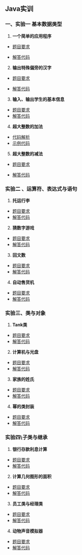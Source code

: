 ## Java实训

### 一、实验一 基本数据类型

1. **一个简单的应用程序**

- [题目要求](https://github.com/Smartloe/Java_training/blob/main/src/Hello.md)

- [解答代码](https://github.com/Smartloe/Java_training/blob/main/src/Hello.java)

2. **输出特殊偏旁的汉字**

- [题目要求](https://github.com/Smartloe/Java_training/blob/main/src/Hanzi.md)

- [解答代码](https://github.com/Smartloe/Java_training/blob/main/src/Hanzi.java)

3. **输入、输出学生的基本信息**

- [题目要求](https://github.com/Smartloe/Java_training/blob/main/src/Student.md)
- [解答代码](https://github.com/Smartloe/Java_training/blob/main/src/Student.java)

4. **超大整数的加法**

- [代码解析](https://github.com/Smartloe/Java_training/blob/main/src/HandleLargeNumber.md)
- [示例代码](https://github.com/Smartloe/Java_training/blob/main/src/HandleLargeNumber.java)

5. **超大整数的减法**

- [题目要求](https://github.com/Smartloe/Java_training/blob/main/src/LargeNum.md)

- [解答代码](https://github.com/Smartloe/Java_training/blob/main/src/LargeNum.java)

### 实验二 、运算符、表达式与语句
1. **托运行李**
- [题目要求](https://github.com/Smartloe/Java_training/blob/main/src/BaggageAndMony.md)
- [解答代码](https://github.com/Smartloe/Java_training/blob/main/src/BaggageAndMony.java)
2. **猜数字游戏**
- [题目要求](https://github.com/Smartloe/Java_training/blob/main/src/GuessNumber.md)
- [解答代码](https://github.com/Smartloe/Java_training/blob/main/src/GuessNumber.java)
3. **回文数**
- [题目要求](https://github.com/Smartloe/Java_training/blob/main/src/Number.md)
- [解答代码](https://github.com/Smartloe/Java_training/blob/main/src/Number.java)
4. **自动售货机**
- [题目要求](https://github.com/Smartloe/Java_training/blob/main/src/MachineSell.md)
- [解答代码](https://github.com/Smartloe/Java_training/blob/main/src/MachineSell.java)
### 实验三、类与对象
1. **Tank类**
- [题目要求](https://github.com/Smartloe/Java_training/blob/main/src/Tank.md)
- [解答代码](https://github.com/Smartloe/Java_training/blob/main/src/Tank.java)
2. **计算机与光盘**
- [题目要求](https://github.com/Smartloe/Java_training/blob/main/src/CD.md)
- [解答代码](https://github.com/Smartloe/Java_training/blob/main/src/CD.java)
3. **家族的姓氏**
- [题目要求](https://github.com/Smartloe/Java_training/blob/main/src/FamilyPerson.md)
- [解答代码](https://github.com/Smartloe/Java_training/blob/main/src/FamilyPerson.java)
4. **幂的类封装**
- [题目要求](https://github.com/Smartloe/Java_training/blob/main/src/Mi.md)
- [解答代码](https://github.com/Smartloe/Java_training/blob/main/src/Mi.java)
### 实验四\子类与继承
1. **银行存款利息计算**
- [题目要求](https://github.com/Smartloe/Java_training/blob/main/src/Bank.md)
- [解答代码](https://github.com/Smartloe/Java_training/blob/main/src/Bank.java)
2. **计算几何图形的面积**
- [题目要求](https://github.com/Smartloe/Java_training/blob/main/src/Geometry.md)
- [解答代码](https://github.com/Smartloe/Java_training/blob/main/src/Geometry.java)
3. **员工类与经理类**
- [题目要求](https://github.com/Smartloe/Java_training/blob/main/src/Employee.md)
- [解答代码](https://github.com/Smartloe/Java_training/blob/main/src/Employee.java)
4. **动物声音模拟器**
- [题目要求](https://github.com/Smartloe/Java_training/blob/main/src/Animal.md)
- [解答代码](https://github.com/Smartloe/Java_training/blob/main/src/Animal.java)